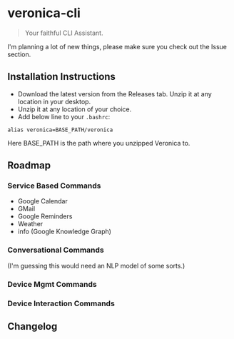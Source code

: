 # veronica-cli
> Your faithful CLI Assistant.

I'm planning a lot of new things, please make sure you check out the Issue section.

## Installation Instructions
<!-- TODO: This needs more work -->
- Download the latest version from the Releases tab. Unzip it at any location in your desktop.
- Unzip it at any location of your choice.
- Add below line to your `.bashrc`:
```
alias veronica=BASE_PATH/veronica
```
Here BASE_PATH is the path where you unzipped Veronica to. 

## Roadmap
### Service Based Commands
- Google Calendar
- GMail
- Google Reminders
- Weather
- info (Google Knowledge Graph)
### Conversational Commands
(I'm guessing this would need an NLP model of some sorts.)
### Device Mgmt Commands

### Device Interaction Commands

## Changelog
<!--next-version-placeholder-->